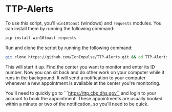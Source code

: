 # TTP-Alerts
To use this script, you'll `win10toast` (windows) and `requests` modules. You can install them by running the following command:
```bash
pip install win10toast requests
```

Run and clone the script by running the following command:
```bash
git clone https://github.com/IonImpulse/TTP-Alerts.git && cd TTP-Alerts && python main.py
```

This will start it up. Find the center you want to monitor and enter its ID number. 
Now you can sit back and do other work on your computer while it runs in the background.
It will send a notification to your computer whenever a new appointment is available at the center you're monitoring.


You'll need to quickly go to ```https://ttp.cbp.dhs.gov`` and login to your account to book the appointment.
These appointments are usually booked within a minute or two of the notification, so you'll need to be quick.